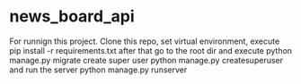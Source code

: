 # news_board_api
For runnign this project.
Clone this repo, set virtual environment, execute
 pip install -r requirements.txt
after that go to the root dir and execute
 python manage.py migrate
create super user
 python manage.py createsuperuser
and run the server
 python manage.py runserver
